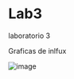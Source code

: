 # Lab3
laboratorio 3

Graficas de  inlfux


![image](https://user-images.githubusercontent.com/82006043/216784120-834d251a-1ae3-4054-a7fc-5b8636da4435.png)

